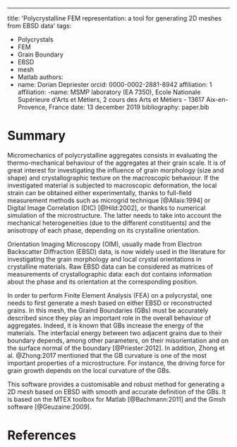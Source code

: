 ---
title: 'Polycrystalline FEM representation: a tool for generating 2D meshes from EBSD data'
tags:
  - Polycrystals
  - FEM
  - Grain Boundary
  - EBSD
  - mesh
  - Matlab
authors:
  - name: Dorian Depriester
    orcid: 0000-0002-2881-8942
    affiliation: 1
affiliation:
  -name: MSMP laboratory (EA 7350), Ecole Nationale Supérieure d'Arts et Métiers, 2 cours des Arts et Métiers - 13617 Aix-en-Provence, France
date: 13 december 2019
bibliography: paper.bib

# Summary

Micromechanics of polycrystalline aggregates consists in evaluating the thermo-mechanical behaviour of the aggregates at their grain scale. It is of great interest for investigating the influence of grain morphology (size and shape) and crystallographic texture on the macroscopic behaviour. If the investigated material is subjected to macroscopic deformation, the local strain can be obtained either experimentally, thanks to full-field measurement methods such as microgrid technique [@Allais:1994] or Digital Image Correlation (DIC) [@Hild:2002], or thanks to numerical simulation of the microstructure. The latter needs to take into account the mechanical heterogeneities (due to the different constituents) and the anisotropy of each phase, depending on its crystalline orientation.

Orientation Imaging Microscopy (OIM), usually made from Electron Backscatter Diffraction (EBSD) data, is now widely used in the literature for investigating the grain morphology and local crystal orientations in crystalline materials. Raw EBSD data can be considered as matrices of measurements of crystallographic data: each dot contains information about the phase and its orientation at the corresponding position.

In order to perform Finite Element Analysis (FEA) on a polycrystal, one needs to first generate a mesh based on either EBSD or reconstructed grains. In this mesh, the Graind Boundaries (GBs) must be accurately described since they play an important role in the overall behaviour of aggregates. Indeed, it is known that GBs increase the energy of the materials. The interfacial energy between two adjacent grains due to their boundary depends, among other parameters, on their misorientation and on the surface normal of the boundary [@Priester:2012]. In addition, Zhong et al. @Zhong:2017 mentioned that the GB curvature is one of the most important properties of a microstructure. For instance, the driving force for grain growth depends on the local curvature of the GBs.

This software provides a customisable and robust method for generating a 2D mesh based on EBSD with smooth and accurate definition of the GBs. It is based on the MTEX toolbox for Matlab [@Bachmann:2011] and the Gmsh software [@Geuzaine:2009].

# References
